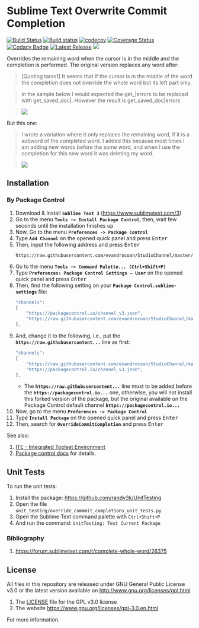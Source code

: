 
# Sublime Text Overwrite Commit Completion

[![Build Status](https://travis-ci.org/evandrocoan/OverrideCommitCompletion.svg?branch=master)](https://travis-ci.org/evandrocoan/OverrideCommitCompletion)
[![Build status](https://ci.appveyor.com/api/projects/status/github/evandrocoan/OverrideCommitCompletion?branch=master&svg=true)](https://ci.appveyor.com/project/evandrocoan/OverrideCommitCompletion/branch/master)
[![codecov](https://codecov.io/gh/evandrocoan/OverrideCommitCompletion/branch/master/graph/badge.svg)](https://codecov.io/gh/evandrocoan/OverrideCommitCompletion)
[![Coverage Status](https://coveralls.io/repos/github/evandrocoan/OverrideCommitCompletion/badge.svg?branch=master)](https://coveralls.io/github/evandrocoan/OverrideCommitCompletion?branch=master)
[![Codacy Badge](https://api.codacy.com/project/badge/Grade/58d1b714a900461998c933e36bfc5685)](https://www.codacy.com/app/evandrocoan/OverrideCommitCompletion?utm_source=github.com&amp;utm_medium=referral&amp;utm_content=evandrocoan/OverrideCommitCompletion&amp;utm_campaign=Badge_Grade)
[![Latest Release](https://img.shields.io/github/tag/evandrocoan/OverrideCommitCompletion.svg?label=version)](https://github.com/evandrocoan/OverrideCommitCompletion/releases)
<a href="https://packagecontrol.io/packages/OverrideCommitCompletion"><img src="https://packagecontrol.herokuapp.com/downloads/OverrideCommitCompletion.svg"></a>

Overrides the remaining word when the cursor is in the middle and the completion is performed.
The original version replaces any word after:

> [Quoting taras1] It seems that if the cursor is in the middle of the word the completion does not
> override the whole word but its left part only.

> In the sample below I would expected the get_|errors to be replaced with get_saved_doc|. However
> the result is get_saved_doc|errors

> ![](https://forum.sublimetext.com/uploads/default/original/3X/5/9/593a43a91aca20e7e821325f6c9bbe3c35559723.gif)


But this one:

> I wrote a variation where it only replaces the remaining word, if it is a subword of the completed
> word. I added this because most times I am adding new words before the some word, and when I use
> the completion for this new word it was deleting my word.

> ![](http://i.imgur.com/8aCUJod.gif)


## Installation

### By Package Control

1. Download & Install **`Sublime Text 3`** (https://www.sublimetext.com/3)
1. Go to the menu **`Tools -> Install Package Control`**, then,
    wait few seconds until the installation finishes up
1. Now,
    Go to the menu **`Preferences -> Package Control`**
1. Type **`Add Channel`** on the opened quick panel and press <kbd>Enter</kbd>
1. Then,
    input the following address and press <kbd>Enter</kbd>
    ```
    https://raw.githubusercontent.com/evandrocoan/StudioChannel/master/channel.json
    ```
1. Go to the menu **`Tools -> Command Palette...
    (Ctrl+Shift+P)`**
1. Type **`Preferences:
    Package Control Settings – User`** on the opened quick panel and press <kbd>Enter</kbd>
1. Then,
    find the following setting on your **`Package Control.sublime-settings`** file:
    ```js
    "channels":
    [
        "https://packagecontrol.io/channel_v3.json",
        "https://raw.githubusercontent.com/evandrocoan/StudioChannel/master/channel.json",
    ],
    ```
1. And,
    change it to the following, i.e.,
    put the **`https://raw.githubusercontent...`** line as first:
    ```js
    "channels":
    [
        "https://raw.githubusercontent.com/evandrocoan/StudioChannel/master/channel.json",
        "https://packagecontrol.io/channel_v3.json",
    ],
    ```
    * The **`https://raw.githubusercontent...`** line must to be added before the **`https://packagecontrol.io...`** one, otherwise,
      you will not install this forked version of the package,
      but the original available on the Package Control default channel **`https://packagecontrol.io...`**
1. Now,
    go to the menu **`Preferences -> Package Control`**
1. Type **`Install Package`** on the opened quick panel and press <kbd>Enter</kbd>
1. Then,
    search for **`OverrideCommitCompletion`** and press <kbd>Enter</kbd>

See also:

1. [ITE - Integrated Toolset Environment](https://github.com/evandrocoan/ITE)
1. [Package control docs](https://packagecontrol.io/docs/usage) for details.


## Unit Tests

To run the unit tests:

1. Install the package: https://github.com/randy3k/UnitTesting
1. Open the file `unit_testing/override_commmit_completions_unit_tests.py`
1. Open the Sublime Text command palette with `Ctrl+Shift+P`
1. And run the command: `UnitTesting: Test Current Package`


### Bibliography

1. https://forum.sublimetext.com/t/complete-whole-word/26375


## License

All files in this repository are released under GNU General Public License v3.0
or the latest version available on http://www.gnu.org/licenses/gpl.html

1. The [LICENSE](LICENSE) file for the GPL v3.0 license
1. The website https://www.gnu.org/licenses/gpl-3.0.en.html

For more information.


